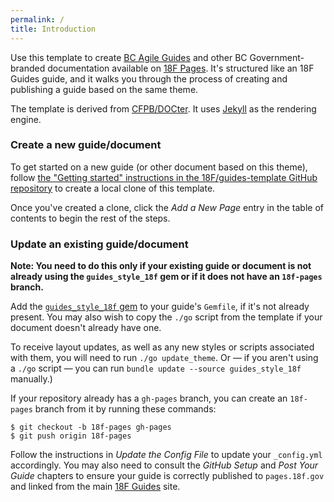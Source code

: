 ```yaml
---
permalink: /
title: Introduction
---
```

Use this template to create [BC Agile Guides](http://pages.18f.gov/guides/)
and other BC Government-branded documentation available on [18F
Pages](https://pages.18f.gov/). It's structured like an 18F Guides guide,
and it walks you through the process of creating and publishing a guide based on
the same theme.

The template is derived from [CFPB/DOCter](https://github.com/CFPB/DOCter).
It uses [Jekyll](http://jekyllrb.com/) as the rendering engine.

### Create a new guide/document

To get started on a new guide (or other document based on this theme), 
follow [the "Getting started" instructions in the 18F/guides-template GitHub
repository](https://github.com/18F/guides-template/#getting-started) to create
a local clone of this template.

Once you've created a clone, click the _Add a New Page_ entry in the table of
contents to begin the rest of the steps.

### Update an existing guide/document

__Note: You need to do this only if your existing guide or document is not already
using the `guides_style_18f` gem or if it does not have an `18f-pages`
branch.__

Add the [`guides_style_18f` gem](https://github.com/18F/guides-style) to your
guide's `Gemfile`, if it's not already present. You may also wish to copy the
`./go` script from the template if your document doesn't already have one.

To receive layout updates, as well as any new styles or scripts associated
with them, you will need to run `./go update_theme`. Or — if you aren't using
a `./go` script — you can run `bundle update --source guides_style_18f`
manually.)

If your repository already has a `gh-pages` branch, you can create an
`18f-pages` branch from it by running these commands:

```
$ git checkout -b 18f-pages gh-pages
$ git push origin 18f-pages
```

Follow the instructions in _Update the Config File_ to update your
`_config.yml` accordingly. You may also need to consult the _GitHub Setup_ and
_Post Your Guide_ chapters to ensure your guide is correctly published to
`pages.18f.gov` and linked from the main [18F
Guides](http://pages.18f.gov/guides/) site.
